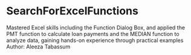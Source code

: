 # SearchForExcelFunctions
Mastered Excel skills including the Function Dialog Box, and applied the PMT function to calculate loan payments and the MEDIAN function to analyze data, gaining hands-on experience through practical examples
<br>
Author: Aleeza Tabassum
